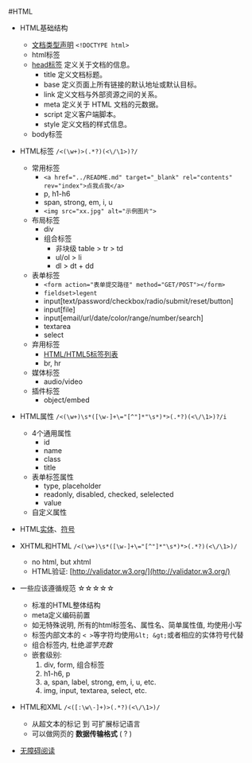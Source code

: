 #HTML

- HTML基础结构
    * [文档类型声明](http://w3school.com.cn/tags/tag_doctype.asp) `<!DOCTYPE html>`
    * html标签
    * [head标签](http://w3school.com.cn/html/html_head.asp) 定义关于文档的信息。
        * title 定义文档标题。
        * base  定义页面上所有链接的默认地址或默认目标。
        * link  定义文档与外部资源之间的关系。
        * meta  定义关于 HTML 文档的元数据。
        * script   定义客户端脚本。
        * style 定义文档的样式信息。
    * body标签
- HTML标签    ``/<(\w+)>(.*?)(<\/\1>)?/``
    * 常用标签
        * `<a href="../README.md" target="_blank" rel="contents" rev="index">点我点我</a>` 
        * p, h1-h6
        * span, strong, em, i, u
        * `<img src="xx.jpg" alt="示例图片">`
    * 布局标签
        * div
        * 组合标签
            * 非块级 table > tr > td
            * ul/ol > li
            * dl > dt + dd
    * 表单标签
        * `<form action="表单提交路径" method="GET/POST"></form>`
        * `fieldset>legent`
        * input[text/password/checkbox/radio/submit/reset/button]
        * input[file]
        * input[email/url/date/color/range/number/search]
        * textarea
        * select
    * 弃用标签
        * [HTML/HTML5标签列表](http://www.w3school.com.cn/tags/index.asp)
        * br, hr
    * 媒体标签
        * audio/video
    * 插件标签
        * object/embed
- HTML属性    ``/<(\w+)\s*([\w-]+\="[^"]*"\s*)*>(.*?)(<\/\1>)?/i``
    * 4个通用属性
        * id
        * name
        * class
        * title
    * 表单标签属性
        * type, placeholder
        * readonly, disabled, checked, selelected
        * value
    * 自定义属性
- HTML[实体](http://w3school.com.cn/tags/html_ref_entities.html)、[符号](http://w3school.com.cn/tags/html_ref_symbols.html)
- XHTML和HTML    ``/<(\w+)\s*([\w-]+\="[^"]*"\s*)*>(.*?)(<\/\1>)/``
    * no html, but xhtml
    * HTML验证: [http://validator.w3.org/](http://validator.w3.org/)
- 一些应该遵循规范 ☆☆☆☆☆
    * 标准的HTML整体结构 
    * meta定义编码前置
    * 如无特殊说明, 所有的html标签名、属性名、简单属性值, 均使用小写
    * 标签内部文本的 `< >`等字符均使用`&lt; &gt;`或者相应的实体符号代替
    * 组合标签内, 杜绝*滥竽充数*
    * 嵌套级别: 
        1. div, form, 组合标签
        2. h1-h6, p
        3. a, span, label, strong, em, i, u, etc.
        4. img, input, textarea, select, etc.
- HTML和XML      ``/<([:\w\-]+)>(.*?)(<\/\1>)/``
    * 从超文本的标记 到 可扩展标记语言
    * 可以做网页的 __数据传输格式__ ( ? )

- [无障碍阅读](http://www.zhangxinxu.com/wordpress/2012/03/wai-aria-%E6%97%A0%E9%9A%9C%E7%A2%8D%E9%98%85%E8%AF%BB/)
